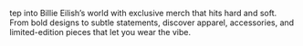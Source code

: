 tep into Billie Eilish’s world with exclusive merch that hits hard and soft. From bold designs to subtle statements, discover apparel, accessories, and limited-edition pieces that let you wear the vibe.
